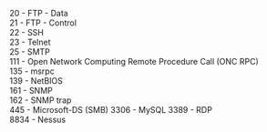 
20 - FTP - Data  
21 - FTP - Control  
22 - SSH  
23 - Telnet  
25 - SMTP  
111 - Open Network Computing Remote Procedure Call (ONC RPC)  
135 - msrpc  
139 - NetBIOS  
161 - SNMP  
162 - SNMP trap  
445 - Microsoft-DS (SMB)
3306 - MySQL
3389 - RDP  
8834 - Nessus